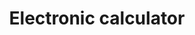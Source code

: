 ---
title: "Electronic calculator"
draft: false
comments: false
url: /software/Electronic_calculator.html
---